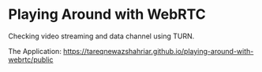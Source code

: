 # Playing Around with WebRTC

Checking video streaming and data channel using TURN.

The Application: <a target="_blank" href="https://tareqnewazshahriar.github.io/Playing-Around-with-WebRTC/public">https://tareqnewazshahriar.github.io/playing-around-with-webrtc/public</a>
